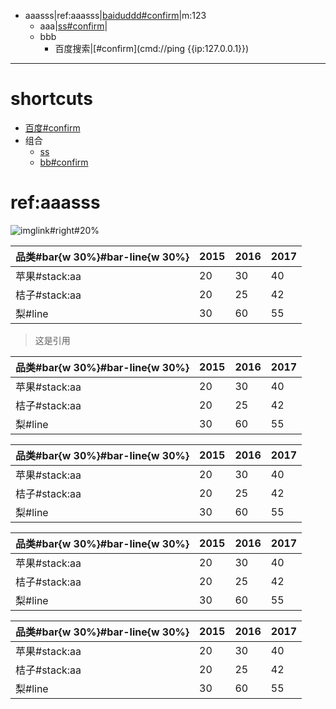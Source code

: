 - aaasss|ref:aaasss|[baiduddd#confirm](https://baidu{{.}}com)|m:123
	- aaa|[ss#confirm](grp://file:///notepad)|[](grp://file:///emeditor)
	- bbb
		- 百度搜索|[#confirm](cmd://ping {{ip:127.0.0.1}})
		
***
# shortcuts
- [百度#confirm](https://baidu.c{{o}}m)
- 组合
	- [ss](file:///notepad)
	- [bb#confirm](file:///emeditor)


# ref:aaasss




![imglink#right#20%](https://gitee.com/static/images/logo-black.svg)


|品类#bar{w 30%}#bar-line{w  30%}|2015|2016|2017|
|-|-|-|-|
|苹果#stack:aa|20|30|40|
|桔子#stack:aa|20|25|42|
|梨#line|30|60|55|

> 这是引用


|品类#bar{w 30%}#bar-line{w  30%}|2015|2016|2017|
|-|-|-|-|
|苹果#stack:aa|20|30|40|
|桔子#stack:aa|20|25|42|
|梨#line|30|60|55|

|品类#bar{w 30%}#bar-line{w  30%}|2015|2016|2017|
|-|-|-|-|
|苹果#stack:aa|20|30|40|
|桔子#stack:aa|20|25|42|
|梨#line|30|60|55|


|品类#bar{w 30%}#bar-line{w  30%}|2015|2016|2017|
|-|-|-|-|
|苹果#stack:aa|20|30|40|
|桔子#stack:aa|20|25|42|
|梨#line|30|60|55|


|品类#bar{w 30%}#bar-line{w  30%}|2015|2016|2017|
|-|-|-|-|
|苹果#stack:aa|20|30|40|
|桔子#stack:aa|20|25|42|
|梨#line|30|60|55|